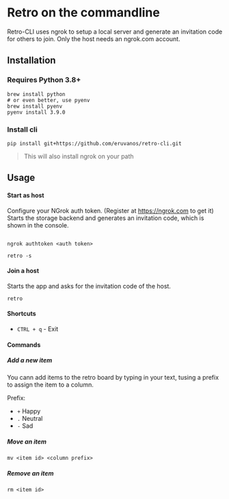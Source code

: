 # Retro on the commandline

Retro-CLI uses ngrok to setup a local server and generate an invitation code for others to join.
Only the host needs an ngrok.com account.

## Installation

### Requires Python 3.8+

```
brew install python
# or even better, use pyenv
brew install pyenv
pyenv install 3.9.0
```


### Install cli

```
pip install git+https://github.com/eruvanos/retro-cli.git
```

> This will also install ngrok on your path

## Usage

#### Start as host

Configure your NGrok auth token. (Register at https://ngrok.com to get it)
Starts the storage backend and generates an invitation code, which is shown in the console.

```

ngrok authtoken <auth token>

retro -s
```

#### Join a host


Starts the app and asks for the invitation code of the host.

```
retro
```


#### Shortcuts

* `CTRL + q` - Exit

#### Commands

##### Add a new item

You cann add items to the retro board by typing in your text, tusing a prefix to assign the item to a column.

Prefix:
- `+` Happy
- `.` Neutral 
- `-` Sad

##### Move an item

`mv <item id> <column prefix>`

##### Remove an item

`rm <item id>`


